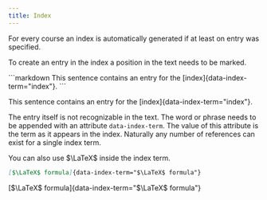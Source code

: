 ```yaml
---
title: Index
---
```


For every course an index is automatically generated if at least on entry was
specified.

To create an entry in the index a position in the text needs to be marked.

<Example>
  ```markdown
  This sentence contains an entry for the [index]{data-index-term="index"}.
  ```

  This sentence contains an entry for the [index]{data-index-term="index"}.
</Example>

The entry itself is not recognizable in the text. The word or phrase needs to
be appended with an attribute `data-index-term`. The value of this attribute is
the term as it appears in the index. Naturally any number of references can
exist for a single index term.

<Info>
  You can also use $\LaTeX$ inside the index term.

  ```markdown
  [$\LaTeX$ formula]{data-index-term="$\LaTeX$ formula"}
  ```

  [$\LaTeX$ formula]{data-index-term="$\LaTeX$ formula"}
</Info>
